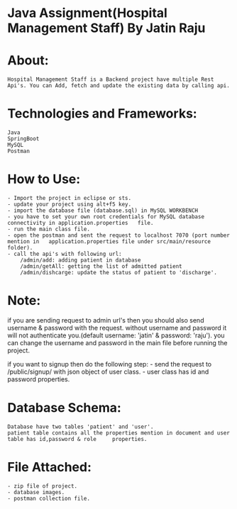 # Java Assignment(Hospital Management Staff) By Jatin Raju

# About:
	Hospital Management Staff is a Backend project have multiple Rest Api's. You can Add, fetch and update the existing data by calling api.

# Technologies and Frameworks:
	Java
	SpringBoot
	MySQL
	Postman

# How to Use:
	- Import the project in eclipse or sts.
	- update your project using alt+f5 key.
	- import the database file (database.sql) in MySQL WORKBENCH
	- you have to set your own root credentials for MySQL database connectivity in application.properties 	file. 
	- run the main class file.
	- open the postman and sent the request to localhost 7070 (port number mention in 	application.properties file under src/main/resource folder).
	- call the api's with following url:
		/admin/add: adding patient in database
		/admin/getAll: getting the list of admitted patient
		/admin/dishcarge: update the status of patient to 'discharge'.

# Note: 
if you are sending request to admin url's then you should also send username & password with the request. without username and password it will not authenticate you.(default username: 'jatin' & password: 'raju'). you can change the username and password in the main file before running the project.

if you want to signup then do the following step:
	- send the request to /public/signup/ with json object of user class.
	- user class has id and password properties.

# Database Schema:
	Database have two tables 'patient' and 'user'.
	patient table contains all the properties mention in document and user table has id,password & role 	properties.

# File Attached:
	- zip file of project.
	- database images.
	- postman collection file.
	
	
